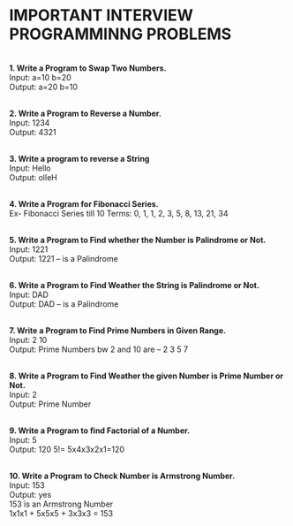 # IMPORTANT INTERVIEW PROGRAMMINNG PROBLEMS
<br>
<b>1. Write a Program to Swap Two Numbers. </b>
<br>
Input: a=10 b=20
<br>
Output: a=20 b=10
<br>
<br>

<b>2. Write a Program to Reverse a Number.</b>
<br>
Input: 1234
<br>
Output: 4321
<br>
<br>

<b>3. Write a program to reverse a String</b>
<br>
Input: Hello
<br>
Output: olleH
<br>
<br>

<b>4. Write a Program for Fibonacci Series.</b>
<br>
Ex- Fibonacci Series till 10 Terms:
0, 1, 1, 2, 3, 5, 8, 13, 21, 34
<br>
<br>

<b>5. Write a Program to Find whether the Number is Palindrome or Not.</b>
<br>
Input: 1221
<br>
Output: 1221 – is a Palindrome
<br>
<br>

<b>6. Write a Program to Find Weather the String is Palindrome or Not.</b>
<br>
Input: DAD
<br>
Output: DAD – is a Palindrome
<br>
<br>

<b>7. Write a Program to Find Prime Numbers in Given Range.</b>
<br>
Input: 2 10
<br>
Output: Prime Numbers bw 2 and 10 are – 2 3 5 7
<br>
<br>

<b>8. Write a Program to Find Weather the given Number is Prime Number or Not.</b>
<br>
Input: 2
<br>
Output: Prime Number
<br>
<br>

<b>9. Write a Program to find Factorial of a Number.</b>
<br>
Input: 5
<br>
Output: 120 5!= 5x4x3x2x1=120
<br>
<br>

<b>10. Write a Program to Check Number is Armstrong Number.</b>
<br>
Input: 153
<br>
Output: yes
<br>
153 is an Armstrong Number
<br>
1x1x1 + 5x5x5 + 3x3x3 = 153
<br>
<br>
